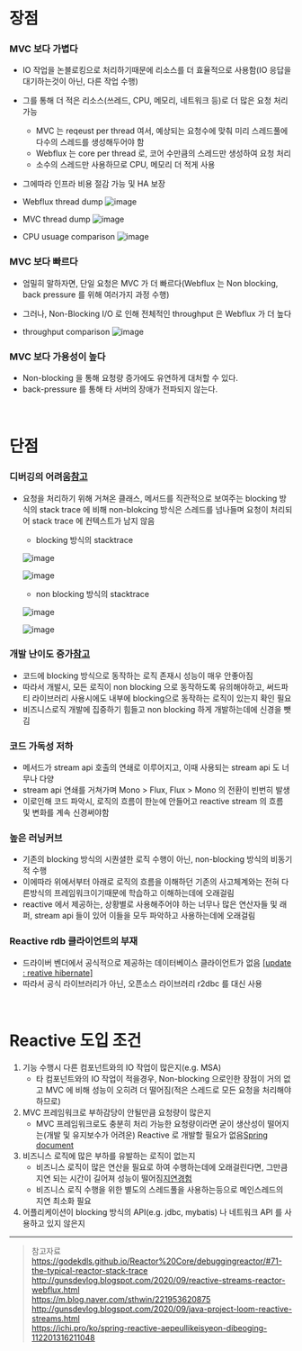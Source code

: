 # 장점
### MVC 보다 가볍다
* IO 작업을 논블로킹으로 처리하기때문에 리소스를 더 효율적으로 사용함(IO 응답을 대기하는것이 아닌, 다른 작업 수행)
* 그를 통해 더 적은 리소스(쓰레드, CPU, 메모리, 네트워크 등)로 더 많은 요청 처리 가능
  * MVC 는 reqeust per thread 여서, 예상되는 요청수에 맞춰 미리 스레드풀에 다수의 스레드를 생성해두어야 함
  * Webflux 는 core per thread 로, 코어 수만큼의 스레드만 생성하여 요청 처리
  * 소수의 스레드만 사용하므로 CPU, 메모리 더 적게 사용
* 그에따라 인프라 비용 절감 가능 및 HA 보장
* Webflux thread dump
![image](https://user-images.githubusercontent.com/48702893/163958665-26ac7077-9cc4-4fbc-932d-d5f6be48bec5.png)

* MVC thread dump
![image](https://user-images.githubusercontent.com/48702893/163958706-b66cc008-f563-4097-b945-5b53773fdd0e.png)

* CPU usuage comparison
![image](https://user-images.githubusercontent.com/48702893/163959736-712be68d-d0fc-41f4-8494-3e74144ffdaf.png)

### MVC 보다 빠르다
* 엄밀히 말하자면, 단일 요청은 MVC 가 더 빠르다(Webflux 는 Non blocking, back pressure 를 위해 여러가지 과정 수행)
* 그러나, Non-Blocking I/O 로 인해 전체적인 throughput 은 Webflux 가 더 높다

* throughput comparison
![image](https://user-images.githubusercontent.com/48702893/163960684-a080ba6d-c46b-4cf5-a7c0-e58cd2ac7322.png)

### MVC 보다 가용성이 높다
* Non-blocking 을 통해 요청량 증가에도 유연하게 대처할 수 있다.
* back-pressure 를 통해 타 서버의 장애가 전파되지 않는다.

<br>

# 단점
### 디버깅의 어려움[참고](https://godekdls.github.io/Reactor%20Core/debuggingreactor/#71-the-typical-reactor-stack-trace)
* 요청을 처리하기 위해 거쳐온 클래스, 메서드를 직관적으로 보여주는 blocking 방식의 stack trace 에 비해 non-blokcing 방식은 스레드를 넘나들며 요청이 처리되어 stack trace 에 컨텍스트가 남지 않음
	* blocking 방식의 stacktrace
	
	![image](https://user-images.githubusercontent.com/48702893/129766318-03a1d79f-57e7-4d20-96e9-36f862efe534.png)
    
    ![image](https://user-images.githubusercontent.com/48702893/129766330-71525cde-8723-44da-bc3e-2ddb661dcb5d.png)
    
	* non blocking 방식의 stacktrace 
    
    ![image](https://user-images.githubusercontent.com/48702893/129766339-a3b3fee1-57eb-41fc-96bf-b22dabc5938e.png)
    
    ![image](https://user-images.githubusercontent.com/48702893/129766360-9033a64b-affd-42bf-b3b7-0e418bc5db72.png)
    
### 개발 난이도 증가[참고](http://gunsdevlog.blogspot.com/2020/09/java-project-loom-reactive-streams.html)
* 코드에 blocking 방식으로 동작하는 로직 존재시 성능이 매우 안좋아짐
* 따라서 개발시, 모든 로직이 non blocking 으로 동작하도록 유의해야하고, 써드파티 라이브러리 사용시에도 내부에 blocking으로 동작하는 로직이 있는지 확인 필요
* 비즈니스로직 개발에 집중하기 힘들고 non blocking 하게 개발하는데에 신경을 뺏김 

### 코드 가독성 저하
* 메서드가 stream api 호출의 연쇄로 이루어지고, 이때 사용되는 stream api 도 너무나 다양
* stream api 연쇄를 거쳐가며 Mono > Flux, Flux > Mono 의 전환이 빈번히 발생
* 이로인해 코드 파악시, 로직의 흐름이 한눈에 안들어고 reactive stream 의 흐름 및 변화를 계속 신경써야함  

### 높은 러닝커브
* 기존의 blocking 방식의 시퀀셜한 로직 수행이 아닌, non-blocking 방식의 비동기적 수행
* 이에따라 위에서부터 아래로 로직의 흐름을 이해하던 기존의 사고체계와는 전혀 다른방식의 프레임워크이기때문에 학습하고 이해하는데에 오래걸림
* reactive 에서 제공하는, 상황별로 사용해주어야 하는 너무나 많은 연산자들 및 래퍼, stream api 들이 있어 이들을 모두 파악하고 사용하는데에 오래걸림

### Reactive rdb 클라이언트의 부재
* 드라이버 벤더에서 공식적으로 제공하는 데이터베이스 클라이언트가 없음 [[update : reative hibernate]](https://github.com/hibernate/hibernate-reactive)
* 따라서 공식 라이브러리가 아닌, 오픈소스 라이브러리 r2dbc 를 대신 사용

<br>

# Reactive 도입 조건
1. 기능 수행시 다른 컴포넌트와의 IO 작업이 많은지(e.g. MSA)
    * 타 컴포넌트와의 IO 작업이 적을경우, Non-blocking 으로인한 장점이 거의 없고 MVC 에 비해 성능이 오히려 더 떨어짐(적은 스레드로 모든 요청을 처리해야 하므로)  
2. MVC 프레임워크로 부하감당이 안될만큼 요청량이 많은지
    * MVC 프레임워크로도 충분히 처리 가능한 요청량이라면 굳이 생산성이 떨어지는(개발 및 유지보수가 어려운) Reactive 로 개발할 필요가 없음[Spring document](https://docs.spring.io/spring/docs/current/spring-framework-reference/web-reactive.html#webflux-framework-choice)
3. 비즈니스 로직에 많은 부하를 유발하는 로직이 없는지
    * 비즈니스 로직이 많은 연산을 필요로 하여 수행하는데에 오래걸린다면, 그만큼 지연 되는 시간이 길어져 성능이 떨어짐[지연경험](https://ichi.pro/ko/spring-reactive-aepeullikeisyeon-dibeoging-112201316211048)
    * 비즈니스 로직 수행을 위한 별도의 스레드풀을 사용하는등으로 메인스레드의 지연 최소화 필요
4. 어플리케이션이 blocking 방식의 API(e.g. jdbc, mybatis) 나 네트워크 API 를 사용하고 있지 않은지
	
***
> 참고자료 <br>
> https://godekdls.github.io/Reactor%20Core/debuggingreactor/#71-the-typical-reactor-stack-trace <br>
> http://gunsdevlog.blogspot.com/2020/09/reactive-streams-reactor-webflux.html <br>
> https://m.blog.naver.com/sthwin/221953620875 <br>
> http://gunsdevlog.blogspot.com/2020/09/java-project-loom-reactive-streams.html <br>
> https://ichi.pro/ko/spring-reactive-aepeullikeisyeon-dibeoging-112201316211048